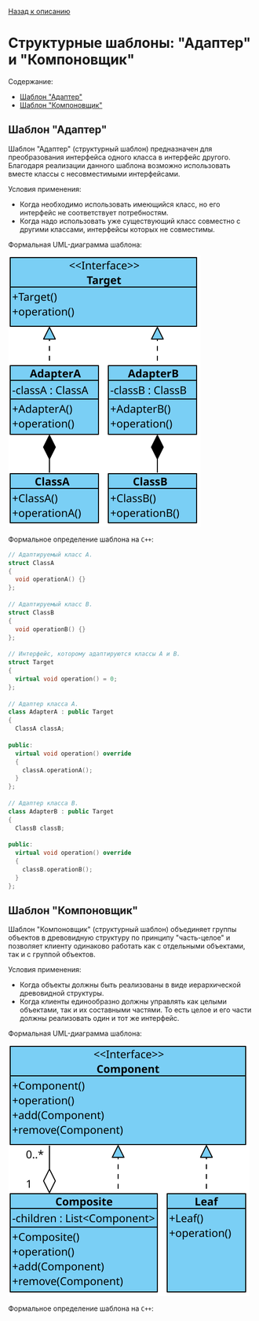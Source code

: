[Назад к описанию](../../README.md)

# Структурные шаблоны: "Адаптер" и "Компоновщик"

Содержание:
- [Шаблон "Адаптер"](#Шаблон-Адаптер)
- [Шаблон "Компоновщик"](#Шаблон-Компоновщик)

## Шаблон "Адаптер"

Шаблон "Адаптер" (структурный шаблон) предназначен для преобразования интерфейса одного класса в интерфейс другого. Благодаря реализации данного шаблона возможно использовать вместе классы с несовместимыми интерфейсами.

Условия применения:
- Когда необходимо использовать имеющийся класс, но его интерфейс не соответствует потребностям.
- Когда надо использовать уже существующий класс совместно с другими классами, интерфейсы которых не совместимы.

Формальная UML-диаграмма шаблона:

![Шаблон "Адаптер"](adapter.svg)

Формальное определение шаблона на `C++`:

```c++
// Адаптируемый класс A.
struct ClassA
{
  void operationA() {}
};

// Адаптируемый класс B.
struct ClassB
{
  void operationB() {}
};

// Интерфейс, которому адаптируются классы A и B.
struct Target
{
  virtual void operation() = 0;
};

// Адаптер класса А.
class AdapterA : public Target
{
  ClassA classA;

public:
  virtual void operation() override
  {
    classA.operationA();
  }
};

// Адаптер класса B.
class AdapterB : public Target
{
  ClassB classB;

public:
  virtual void operation() override
  {
    classB.operationB();
  }
};
```

## Шаблон "Компоновщик"

Шаблон "Компоновщик" (структурный шаблон) объединяет группы объектов в древовидную структуру по принципу "часть-целое" и позволяет клиенту одинаково работать как с отдельными объектами, так и с группой объектов.

Условия применения:
- Когда объекты должны быть реализованы в виде иерархической древовидной структуры.
- Когда клиенты единообразно должны управлять как целыми объектами, так и их составными частями. То есть целое и его части должны реализовать один и тот же интерфейс.

Формальная UML-диаграмма шаблона:

![Шаблон "Компоновщик"](composite.svg)

Формальное определение шаблона на `C++`:

```c++
```